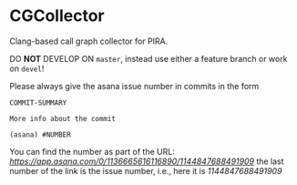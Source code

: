 # CGCollector

Clang-based call graph collector for PIRA.

DO **NOT** DEVELOP ON ```master```, instead use either a feature branch or work on ```devel```!

Please always give the asana issue number in commits in the form
```
COMMIT-SUMMARY

More info about the commit

(asana) #NUMBER
```
You can find the number as part of the URL: *https://app.asana.com/0/1136665616116890/1144847688491909* the last number of the link is the issue number, i.e., here it is *1144847688491909*